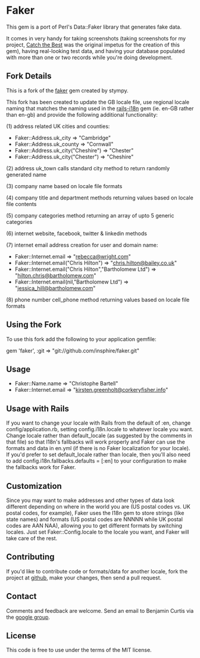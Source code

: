 Faker
=====
This gem is a port of Perl's Data::Faker library that generates fake data.  

It comes in very handy for taking screenshots (taking screenshots for my
project, [Catch the Best](http://catchthebest.com/) was the original impetus
for the creation of this gem), having real-looking test data, and having your
database populated with more than one or two records while you're doing
development.

Fork Details
------------
This is a fork of the [faker](https://github.com/stympy/faker) gem created by stympy. 

This fork has been created to update the GB locale file, use regional locale naming that matches the naming used in the [rails-i18n](https://github.com/svenfuchs/rails-i18n) gem (ie. en-GB rather than en-gb) and provide the following additional functionality:

(1) address related UK cities and counties:

* Faker::Address.uk_city => "Cambridge"
* Faker::Address.uk_county => "Cornwall"
* Faker::Address.uk_city("Cheshire") => "Chester"
* Faker::Address.uk_city("Chester") => "Cheshire"

(2) address uk_town calls standard city method to return randomly generated name

(3) company name based on locale file formats

(4) company title and department methods returning values based on locale file contents

(5) company categories method returning an array of upto 5 generic categories

(6) internet website, facebook, twitter & linkedin methods

(7) internet email address creation for user and domain name:

* Faker::Internet.email => "rebecca@wright.com"
* Faker::Internet.email("Chris Hilton") => "chris.hilton@bailey.co.uk"
* Faker::Internet.email("Chris Hilton","Bartholomew Ltd") => "hilton.chris@bartholomew.com"
* Faker::Internet.email(nil,"Bartholomew Ltd") => "jessica_hill@bartholomew.com"

(8) phone number cell_phone method returning values based on locale file formats

Using the Fork
--------------
To use this fork add the following to your application gemfile:

  gem 'faker', :git => "git://github.com/insphire/faker.git"

Usage
-----
* Faker::Name.name => "Christophe Bartell"
* Faker::Internet.email => "kirsten.greenholt@corkeryfisher.info"

Usage with Rails
----------------
If you want to change your locale with Rails from the default of :en, change
config/application.rb, setting config.i18n.locale to whatever locale you
want.  Change locale rather than default_locale (as suggested by the comments
in that file) so that I18n's fallbacks will work properly and Faker can use
the formats and data in en.yml (if there is no Faker localization for your
locale).  If you'd prefer to set default_locale rather than locale, then
you'll also need to add config.i18n.fallbacks.defaults = [:en] to your
configuration to make the fallbacks work for Faker.

Customization
------------
Since you may want to make addresses and other types of data look different
depending on where in the world you are (US postal codes vs. UK postal codes,
for example), Faker uses the I18n gem to store strings (like state names) and
formats (US postal codes are NNNNN while UK postal codes are AAN NAA),
allowing you to get different formats by switching locales.  Just set
Faker::Config.locale to the locale you want, and Faker will take care of the
rest.

Contributing
------------
If you'd like to contribute code or formats/data for another locale, fork
the project at [github](https://github.com/stympy/faker), make your changes,
then send a pull request.

Contact
-------
Comments and feedback are welcome. Send an email to Benjamin Curtis via the [google group](http://groups.google.com/group/ruby-faker).

License
-------
This code is free to use under the terms of the MIT license.


